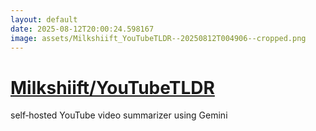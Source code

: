 ```yaml
---
layout: default
date: 2025-08-12T20:00:24.598167
image: assets/Milkshiift_YouTubeTLDR--20250812T004906--cropped.png
---
```


# [Milkshiift/YouTubeTLDR](https://github.com/Milkshiift/YouTubeTLDR)

self‑hosted YouTube video summarizer using Gemini

